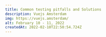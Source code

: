 ```yaml
---
title: Common testing pitfalls and Solutions
description: Vuejs Amsterdam
img: https://vuejs.amsterdam/
alt: February 10 - 11, 2022
createdAt: 2022-02-10T22:50:54.724Z
---
```

